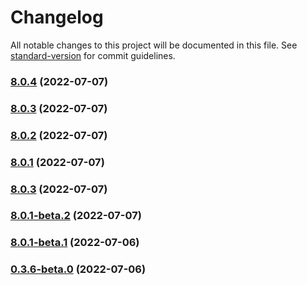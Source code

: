 # Changelog

All notable changes to this project will be documented in this file. See [standard-version](https://github.com/conventional-changelog/standard-version) for commit guidelines.

### [8.0.4](https://github.com/vodyani/core/compare/v8.0.2...v8.0.4) (2022-07-07)

### [8.0.3](https://github.com/vodyani/core/compare/v8.0.1-beta.2...v8.0.3) (2022-07-07)

### [8.0.2](https://github.com/vodyani/core/compare/v8.1.0...v8.0.2) (2022-07-07)

### [8.0.1](https://github.com/vodyani/core/compare/v8.0.1-beta.2...v8.0.1) (2022-07-07)

### [8.0.3](https://github.com/vodyani/core/compare/v8.0.1-beta.2...v8.0.3) (2022-07-07)

### [8.0.1-beta.2](https://github.com/vodyani/core/compare/v8.0.1-beta.1...v8.0.1-beta.2) (2022-07-07)

### [8.0.1-beta.1](https://github.com/vodyani/core/compare/v8.1.0-beta.1...v8.0.1-beta.1) (2022-07-06)

### [0.3.6-beta.0](https://github.com/vodyani/core/compare/v0.3.5...v0.3.6-beta.0) (2022-07-06)
